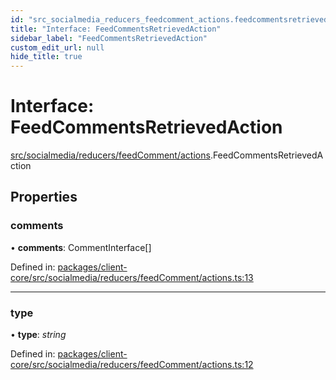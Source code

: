 ```yaml
---
id: "src_socialmedia_reducers_feedcomment_actions.feedcommentsretrievedaction"
title: "Interface: FeedCommentsRetrievedAction"
sidebar_label: "FeedCommentsRetrievedAction"
custom_edit_url: null
hide_title: true
---
```


# Interface: FeedCommentsRetrievedAction

[src/socialmedia/reducers/feedComment/actions](../modules/src_socialmedia_reducers_feedcomment_actions.md).FeedCommentsRetrievedAction

## Properties

### comments

• **comments**: CommentInterface[]

Defined in: [packages/client-core/src/socialmedia/reducers/feedComment/actions.ts:13](https://github.com/xr3ngine/xr3ngine/blob/77d12cea0/packages/client-core/src/socialmedia/reducers/feedComment/actions.ts#L13)

___

### type

• **type**: *string*

Defined in: [packages/client-core/src/socialmedia/reducers/feedComment/actions.ts:12](https://github.com/xr3ngine/xr3ngine/blob/77d12cea0/packages/client-core/src/socialmedia/reducers/feedComment/actions.ts#L12)

